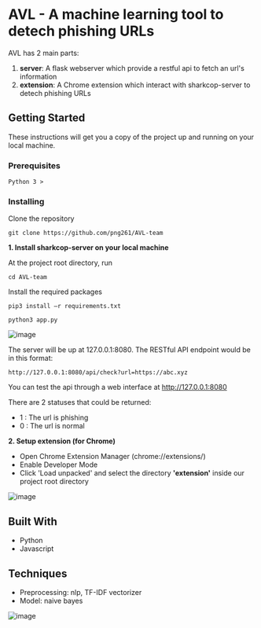 # AVL - A machine learning tool to detech phishing URLs

AVL has 2 main parts:
1. **server**: A flask webserver which provide a restful api to fetch an url's information
2. **extension**: A Chrome extension which interact with sharkcop-server to detech phishing URLs

## Getting Started

These instructions will get you a copy of the project up and running on your local machine.

### Prerequisites

```
Python 3 >
```

### Installing
Clone the repository
```
git clone https://github.com/png261/AVL-team
```


**1. Install sharkcop-server on your local machine**

At the project root directory, run
```
cd AVL-team
```

Install the required packages
```
pip3 install –r requirements.txt
```

```
python3 app.py
```

![image](https://user-images.githubusercontent.com/63899044/232265426-ea208920-dfea-4492-a88e-9426a4be749d.png)

The server will be up at 127.0.0.1:8080. 
The RESTful API endpoint would be in this format:
```
http://127.0.0.1:8080/api/check?url=https://abc.xyz
```

You can test the api through a web interface at http://127.0.0.1:8080

There are 2 statuses that could be returned:
-  1 : The url is phishing
-  0 : The url is normal

**2. Setup extension (for Chrome)**

  - Open Chrome Extension Manager (chrome://extensions/)
  - Enable Developer Mode
  - Click 'Load unpacked' and select the directory **'extension'** inside our project root directory
  
![image](https://user-images.githubusercontent.com/63899044/232265450-b62708f5-529e-4807-a127-7a4fd507fc87.png)


## Built With

* Python
* Javascript

## Techniques
* Preprocessing: nlp, TF-IDF vectorizer
* Model: naive bayes

![image](https://user-images.githubusercontent.com/63899044/232265561-1afde0c4-836c-4aaa-b58b-9612ab6c2119.png)

